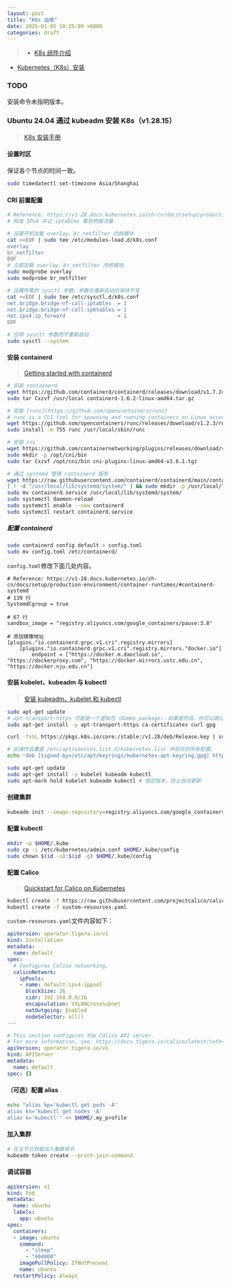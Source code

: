 ```yaml
---
layout: post
title: "K8s 运维"
date: 2025-01-05 10:25:09 +0800
categories: draft 
---
```


> - [K8s 组件介绍](https://kubernetes.io/zh-cn/docs/concepts/overview/components/)
- [Kubernetes（K8s）安装](https://gitlab-k8s.xuxiaowei.com.cn/gitlab-k8s/docs/k8s/centos-install.html)

### TODO

安装命令未指明版本。

### Ubuntu 24.04 通过 kubeadm 安装 K8s（v1.28.15）

> [K8s 安装手册](https://v1-28.docs.kubernetes.io/zh-cn/docs/setup/production-environment/tools/kubeadm/install-kubeadm/)

#### 设置时区 

保证各个节点的时间一致。

``` bash
sudo timedatectl set-timezone Asia/Shanghai
```

#### CRI 前置配置

``` bash
# Reference: https://v1-28.docs.kubernetes.io/zh-cn/docs/setup/production-environment/container-runtimes/#install-and-configure-prerequisites
# 转发 IPv4 并让 iptables 看到桥接流量

# 设置开机加载 overlay、br_netfilter 内核模块
cat <<EOF | sudo tee /etc/modules-load.d/k8s.conf
overlay
br_netfilter
EOF
# 立即加载 overlay、br_netfilter 内核模块
sudo modprobe overlay
sudo modprobe br_netfilter

# 设置所需的 sysctl 参数，参数在重新启动后保持不变
cat <<EOF | sudo tee /etc/sysctl.d/k8s.conf
net.bridge.bridge-nf-call-iptables  = 1
net.bridge.bridge-nf-call-ip6tables = 1
net.ipv4.ip_forward                 = 1
EOF

# 应用 sysctl 参数而不重新启动
sudo sysctl --system
```

#### 安装 containerd

> [Getting started with containerd](https://github.com/containerd/containerd/blob/main/docs/getting-started.md)

``` bash
# 安装 containerd
wget https://github.com/containerd/containerd/releases/download/v1.7.24/containerd-1.7.24-linux-amd64.tar.gz
sudo tar Cxzvf /usr/local containerd-1.6.2-linux-amd64.tar.gz

# 安装 [runc](https://github.com/opencontainers/runc)
# runc is a CLI tool for spawning and running containers on Linux according to the OCI specification.
wget https://github.com/opencontainers/runc/releases/download/v1.2.3/runc.amd64
sudo install -m 755 runc /usr/local/sbin/runc

# 安装 cni 
wget https://github.com/containernetworking/plugins/releases/download/v1.6.1/cni-plugins-linux-amd64-v1.6.1.tgz
sudo mkdir -p /opt/cni/bin
sudo tar Cxzvf /opt/cni/bin cni-plugins-linux-amd64-v1.6.1.tgz

# 通过 systemd 管理 containerd 服务
wget https://raw.githubusercontent.com/containerd/containerd/main/containerd.service
[ ! -d "/usr/local/lib/systemd/system/" ] && sudo mkdir -p /usr/local/lib/systemd/system/
sudo mv containerd.service /usr/local/lib/systemd/system/
sudo systemctl daemon-reload
sudo systemctl enable --now containerd
sudo systemctl restart containerd.service
```

##### 配置 containerd

``` bash
sudo containerd config default > config.toml
sudo mv config.toml /etc/containerd/
```

`config.toml`修改下面几处内容。

```
# Reference: https://v1-28.docs.kubernetes.io/zh-cn/docs/setup/production-environment/container-runtimes/#containerd-systemd
# 139 行
SystemdCgroup = true
```

```
# 67 行
sandbox_image = "registry.aliyuncs.com/google_containers/pause:3.8"
```

```
# 添加镜像地址
[plugins."io.containerd.grpc.v1.cri".registry.mirrors]
    [plugins."io.containerd.grpc.v1.cri".registry.mirrors."docker.io"]
        endpoint = ["https://docker.m.daocloud.io", "https://dockerproxy.com", "https://docker.mirrors.ustc.edu.cn", "https://docker.nju.edu.cn"]
```


#### 安装 kubelet、kubeadm 与 kubectl

> [安装 kubeadm、kubelet 和 kubectl](https://v1-28.docs.kubernetes.io/zh-cn/docs/setup/production-environment/tools/kubeadm/install-kubeadm/#installing-kubeadm-kubelet-and-kubectl)

``` bash
sudo apt-get update
# apt-transport-https 可能是一个虚拟包（dummy package）；如果是的话，你可以跳过安装这个包
sudo apt-get install -y apt-transport-https ca-certificates curl gpg

curl -fsSL https://pkgs.k8s.io/core:/stable:/v1.28/deb/Release.key | sudo gpg --dearmor -o /etc/apt/keyrings/kubernetes-apt-keyring.gpG

# 此操作会覆盖 /etc/apt/sources.list.d/kubernetes.list 中现存的所有配置。
echo 'deb [signed-by=/etc/apt/keyrings/kubernetes-apt-keyring.gpg] https://pkgs.k8s.io/core:/stable:/v1.28/deb/ /' | sudo tee /etc/apt/sources.list.d/kubernetes.list

sudo apt-get update
sudo apt-get install -y kubelet kubeadm kubectl
sudo apt-mark hold kubelet kubeadm kubectl # 锁定版本，防止自动更新
```

#### 创建集群

``` bash
kubeadm init --image-repository=registry.aliyuncs.com/google_containers
```

#### 配置 kubectl

``` bash
mkdir -p $HOME/.kube
sudo cp -i /etc/kubernetes/admin.conf $HOME/.kube/config
sudo chown $(id -u):$(id -g) $HOME/.kube/config
```

#### 配置 Calico

> [Quickstart for Calico on Kubernetes](https://docs.tigera.io/calico/latest/getting-started/kubernetes/quickstart)

``` bash
kubectl create -f https://raw.githubusercontent.com/projectcalico/calico/v3.29.1/manifests/tigera-operator.yaml
kubectl create -f custom-resources.yaml
```

`custom-resources.yaml`文件内容如下：
``` yaml
apiVersion: operator.tigera.io/v1
kind: Installation
metadata:
  name: default
spec:
  # Configures Calico networking.
  calicoNetwork:
    ipPools:
    - name: default-ipv4-ippool
      blockSize: 26
      cidr: 192.168.0.0/16
      encapsulation: VXLANCrossSubnet
      natOutgoing: Enabled
      nodeSelector: all()
---

# This section configures the Calico API server.
# For more information, see: https://docs.tigera.io/calico/latest/reference/installation/api#operator.tigera.io/v1.APIServer
apiVersion: operator.tigera.io/v1
kind: APIServer
metadata:
  name: default
spec: {}
```

#### （可选）配置 alias

``` bash
echo "alias kp='kubectl get pods -A'
alias kn='kubectl get nodes -A'
alias k='kubectl'" >> $HOME/.my_profile
```

#### 加入集群

``` bash
# 在主节点获取加入集群命令
kubeadm token create --print-join-command
```

#### 调试容器

``` yaml
apiVersion: v1
kind: Pod
metadata:
  name: ubuntu
  labels:
    app: ubuntu
spec:
  containers:
  - image: ubuntu
    command:
      - "sleep"
      - "604800"
    imagePullPolicy: IfNotPresent
    name: ubuntu
  restartPolicy: Always
```
